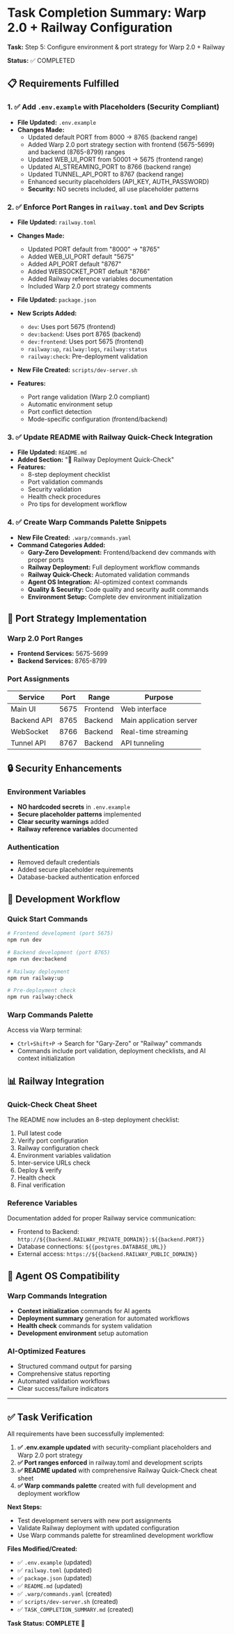 # Task Completion Summary: Warp 2.0 + Railway Configuration

**Task:** Step 5: Configure environment & port strategy for Warp 2.0 + Railway

**Status:** ✅ COMPLETED

## 📋 Requirements Fulfilled

### 1. ✅ Add `.env.example` with Placeholders (Security Compliant)
- **File Updated:** `.env.example`
- **Changes Made:**
  - Updated default PORT from 8000 → 8765 (backend range)
  - Added Warp 2.0 port strategy section with frontend (5675-5699) and backend (8765-8799) ranges
  - Updated WEB_UI_PORT from 50001 → 5675 (frontend range)
  - Updated AI_STREAMING_PORT to 8766 (backend range)
  - Updated TUNNEL_API_PORT to 8767 (backend range)
  - Enhanced security placeholders (API_KEY, AUTH_PASSWORD)
  - **Security:** NO secrets included, all use placeholder patterns

### 2. ✅ Enforce Port Ranges in `railway.toml` and Dev Scripts
- **File Updated:** `railway.toml`
- **Changes Made:**
  - Updated PORT default from "8000" → "8765"
  - Added WEB_UI_PORT default "5675"
  - Added API_PORT default "8767"
  - Added WEBSOCKET_PORT default "8766"
  - Added Railway reference variables documentation
  - Included Warp 2.0 port strategy comments

- **File Updated:** `package.json`
- **New Scripts Added:**
  - `dev`: Uses port 5675 (frontend)
  - `dev:backend`: Uses port 8765 (backend)
  - `dev:frontend`: Uses port 5675 (frontend)
  - `railway:up`, `railway:logs`, `railway:status`
  - `railway:check`: Pre-deployment validation

- **New File Created:** `scripts/dev-server.sh`
- **Features:**
  - Port range validation (Warp 2.0 compliant)
  - Automatic environment setup
  - Port conflict detection
  - Mode-specific configuration (frontend/backend)

### 3. ✅ Update README with Railway Quick-Check Integration
- **File Updated:** `README.md`
- **Added Section:** "🚄 Railway Deployment Quick-Check"
- **Features:**
  - 8-step deployment checklist
  - Port validation commands
  - Security validation
  - Health check procedures
  - Pro tips for development workflow

### 4. ✅ Create Warp Commands Palette Snippets
- **New File Created:** `.warp/commands.yaml`
- **Command Categories Added:**
  - **Gary-Zero Development:** Frontend/backend dev commands with proper ports
  - **Railway Deployment:** Full deployment workflow commands
  - **Railway Quick-Check:** Automated validation commands
  - **Agent OS Integration:** AI-optimized context commands
  - **Quality & Security:** Code quality and security audit commands
  - **Environment Setup:** Complete dev environment initialization

## 🎯 Port Strategy Implementation

### Warp 2.0 Port Ranges
- **Frontend Services:** 5675-5699
- **Backend Services:** 8765-8799

### Port Assignments
| Service | Port | Range | Purpose |
|---------|------|-------|---------|
| Main UI | 5675 | Frontend | Web interface |
| Backend API | 8765 | Backend | Main application server |
| WebSocket | 8766 | Backend | Real-time streaming |
| Tunnel API | 8767 | Backend | API tunneling |

## 🔒 Security Enhancements

### Environment Variables
- **NO hardcoded secrets** in `.env.example`
- **Secure placeholder patterns** implemented
- **Clear security warnings** added
- **Railway reference variables** documented

### Authentication
- Removed default credentials
- Added secure placeholder requirements
- Database-backed authentication enforced

## 🚀 Development Workflow

### Quick Start Commands
```bash
# Frontend development (port 5675)
npm run dev

# Backend development (port 8765)  
npm run dev:backend

# Railway deployment
npm run railway:up

# Pre-deployment check
npm run railway:check
```

### Warp Commands Palette
Access via Warp terminal:
- `Ctrl+Shift+P` → Search for "Gary-Zero" or "Railway" commands
- Commands include port validation, deployment checklists, and AI context initialization

## 📊 Railway Integration

### Quick-Check Cheat Sheet
The README now includes an 8-step deployment checklist:
1. Pull latest code
2. Verify port configuration
3. Railway configuration check
4. Environment variables validation
5. Inter-service URLs check
6. Deploy & verify
7. Health check
8. Final verification

### Reference Variables
Documentation added for proper Railway service communication:
- Frontend to Backend: `http://${{backend.RAILWAY_PRIVATE_DOMAIN}}:${{backend.PORT}}`
- Database connections: `${{postgres.DATABASE_URL}}`
- External access: `https://${{backend.RAILWAY_PUBLIC_DOMAIN}}`

## 🎨 Agent OS Compatibility

### Warp Commands Integration
- **Context initialization** commands for AI agents
- **Deployment summary** generation for automated workflows
- **Health check** commands for system validation
- **Development environment** setup automation

### AI-Optimized Features
- Structured command output for parsing
- Comprehensive status reporting
- Automated validation workflows
- Clear success/failure indicators

---

## ✅ Task Verification

All requirements have been successfully implemented:

1. **✅ .env.example updated** with security-compliant placeholders and Warp 2.0 port strategy
2. **✅ Port ranges enforced** in railway.toml and development scripts
3. **✅ README updated** with comprehensive Railway Quick-Check cheat sheet
4. **✅ Warp commands palette** created with full development and deployment workflow

**Next Steps:**
- Test development servers with new port assignments
- Validate Railway deployment with updated configuration  
- Use Warp commands palette for streamlined development workflow

**Files Modified/Created:**
- ✅ `.env.example` (updated)
- ✅ `railway.toml` (updated) 
- ✅ `package.json` (updated)
- ✅ `README.md` (updated)
- ✅ `.warp/commands.yaml` (created)
- ✅ `scripts/dev-server.sh` (created)
- ✅ `TASK_COMPLETION_SUMMARY.md` (created)

**Task Status: COMPLETE** 🎉
